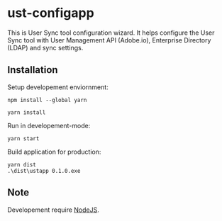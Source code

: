 # ust-configapp
This is User Sync tool configuration wizard. It helps configure the User Sync tool with User Management API (Adobe.io), Enterprise Directory (LDAP) and sync settings.

## Installation

Setup developement enviornment:

```
npm install --global yarn

yarn install
```
Run in developement-mode:

```
yarn start
```
Build application for production:

```
yarn dist
.\dist\ustapp 0.1.0.exe
```

## Note

Developement require [NodeJS](https://nodejs.org/en/).
